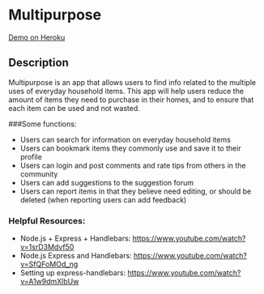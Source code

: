 # Multipurpose

[Demo on Heroku](https://infinite-ocean-13160.herokuapp.com/)

## Description
Multipurpose is an app that allows users to find info related to
the multiple uses of everyday household items. This app will help users
reduce the amount of items they need to purchase in their homes, and to
ensure that each item can be used and not wasted.

###Some functions:
+ Users can search for information on everyday household items
+ Users can bookmark items they commonly use and save it to their profile
+ Users can login and post comments and rate tips from others in the community
+ Users can add suggestions to the suggestion forum
+ Users can report items in that they believe need editing, or should be deleted
(when reporting users can add feedback)


### Helpful Resources:
+ Node.js + Express + Handlebars: https://www.youtube.com/watch?v=1srD3Mdvf50
+ Node.js Express and Handlebars: https://www.youtube.com/watch?v=SfQFoMOd_ng
+ Setting up express-handlebars: https://www.youtube.com/watch?v=A1w9dmXlbUw
